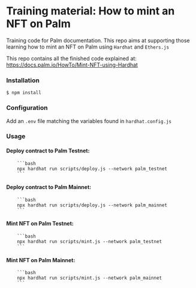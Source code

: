 # Training material: How to mint an NFT on Palm

Training code for Palm documentation. This repo aims at supporting those learning how to mint an NFT on Palm using `Hardhat` and `Ethers.js`

This repo contains all the finished code explained at: https://docs.palm.io/HowTo/Mint-NFT-using-Hardhat

### Installation

```
$ npm install
```

### Configuration

Add an `.env` file matching the variables found in `hardhat.config.js`

### Usage

#### Deploy contract to Palm Testnet:

        ```bash
        npx hardhat run scripts/deploy.js --network palm_testnet
        ```

#### Deploy contract to Palm Mainnet:

        ```bash
        npx hardhat run scripts/deploy.js --network palm_mainnet
        ```

#### Mint NFT on Palm Testnet:

        ```bash
        npx hardhat run scripts/mint.js --network palm_testnet
        ```

#### Mint NFT on Palm Mainnet:

        ```bash
        npx hardhat run scripts/mint.js --network palm_mainnet
        ```
